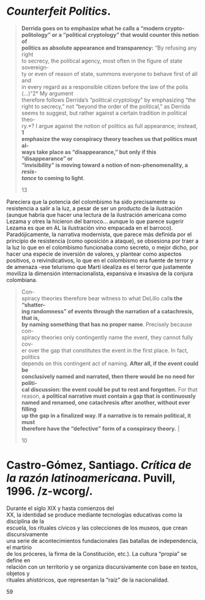 # _Counterfeit Politics_.

> **Derrida goes on to emphasize what he calls a “modern crypto-**  
> **politology” or a “political cryptology” that would counter this notion of**  
> **politics as absolute appearance and transparency:** “By refusing any right  
> to secrecy, the political agency, most often in the figure of state sovereign-  
> ty or even of reason of state, summons everyone to behave first of all and  
> in every regard as a responsible citizen before the law of the polis (...)”2° My argument  
> therefore follows Derrida’s “political cryptology” by emphasizing “the  
> right to secrecy,” not “beyond the order of the political,” as Derrida  
> seems to suggest, but rather against a certain tradition in political theo-  
> ry.*? I argue against the notion of politics as full appearance; instead, **1**  
> **emphasize the way conspiracy theory teaches us that politics must al-**  
> **ways take place as “disappearance,” but only if this “disappearance” or**  
> **“invisibility” is moving toward a notion of non-phenomenality, a _resis-_**  
> **_tance_ to coming to light**.
> 
> 13

Pareciera que la potencia del colombismo ha sido precisamente su resistencia a salir a la luz, a pesar de ser un producto de la ilustración (aunque habría que hacer una lectura de la ilustración americana como Lezama y otres la hicieron del barroco... aunque lo que parece sugerir Lezama es que en AL la ilustración vino empacada en el barroco). Paradójicamente, la narrativa modernista, que parece más definida por el principio de resistencia (como oposición a ataque), se obsesiona por traer a la luz lo que en el colombismo funcionaba como secreto, o mejor dicho, por hacer una especie de inversión de valores, y plantear como aspectos positivos, o reivindicativos, lo que en el colombismo era fuente de terror y de amenaza -ese telurismo que Martí idealiza es el terror que justamente moviliza la dimensión internacionalista, expansiva e invasiva de la conjura colombiana.

> Con-  
> spiracy theories therefore bear witness to what DeLillo call**s the “shatter-**  
> **ing randomness” of events through the narration of a catachresis, that is,**  
> **by naming something that has no proper name**. Precisely because con-  
> spiracy theories only contingently name the event, they cannot fully cov-  
> er over the gap that constitutes the event in the first place. In fact, politics  
> depends on this contingent act of naming. **After all, if the event could be**  
> **conclusively named and narrated, then there would be no need for politi-**  
> **cal discussion: the event could be put to rest and forgotten.** For that  
> reason, **a political narrative must contain a gap that is continuously**  
> **named and renamed, one catachresis after another, without ever filling**  
> **up the gap in a finalized way. If a narrative is to remain political, it must**  
> **therefore have the “defective” form of a conspiracy theory.** |
> 
> 10

# Castro-Gómez, Santiago. _Crítica de la razón latinoamericana_. Puvill, 1996. /z-wcorg/.

Durante el siglo XIX y hasta comienzos del  
XX, la identidad se produce mediante tecnologías educativas como la disciplina de la  
escuela, los rituales cívicos y las colecciones de los museos, que crean discursivamente  
una serie de acontecimientos fundacionales (las batallas de independencia, el martirio  
de los próceres, la firma de la Constitución, etc.). La cultura “propia” se define en  
relación con un territorio y se organiza discursivamente con base en textos, objetos y  
rituales ahistóricos, que representan la “raíz” de la nacionalidad.

59


